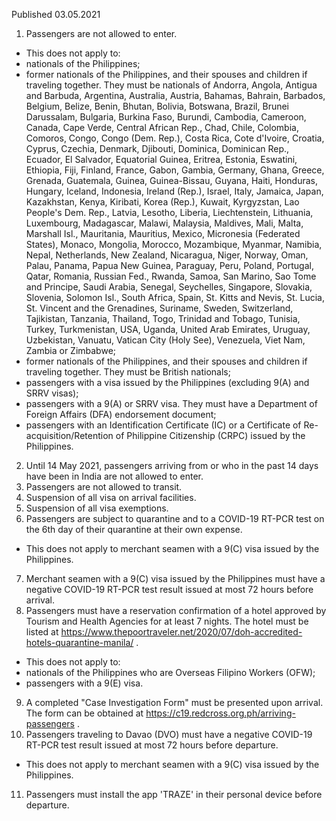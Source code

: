 Published 03.05.2021
1. Passengers are not allowed to enter.
- This does not apply to:
- nationals of the Philippines;
- former nationals of the Philippines, and their spouses and children if traveling together. They must be nationals of Andorra, Angola, Antigua and Barbuda, Argentina, Australia, Austria, Bahamas, Bahrain, Barbados, Belgium, Belize, Benin, Bhutan, Bolivia, Botswana, Brazil, Brunei Darussalam, Bulgaria, Burkina Faso, Burundi, Cambodia, Cameroon, Canada, Cape Verde, Central African Rep., Chad, Chile, Colombia, Comoros, Congo, Congo (Dem. Rep.), Costa Rica, Cote d'Ivoire, Croatia, Cyprus, Czechia, Denmark, Djibouti, Dominica, Dominican Rep., Ecuador, El Salvador, Equatorial Guinea, Eritrea, Estonia, Eswatini, Ethiopia, Fiji, Finland, France, Gabon, Gambia, Germany, Ghana, Greece, Grenada, Guatemala, Guinea, Guinea-Bissau, Guyana, Haiti, Honduras, Hungary, Iceland, Indonesia, Ireland (Rep.), Israel, Italy, Jamaica, Japan, Kazakhstan, Kenya, Kiribati, Korea (Rep.), Kuwait, Kyrgyzstan, Lao People's Dem. Rep., Latvia, Lesotho, Liberia, Liechtenstein, Lithuania, Luxembourg, Madagascar, Malawi, Malaysia, Maldives, Mali, Malta, Marshall Isl., Mauritania, Mauritius, Mexico, Micronesia (Federated States), Monaco, Mongolia, Morocco, Mozambique, Myanmar, Namibia, Nepal, Netherlands, New Zealand, Nicaragua, Niger, Norway, Oman, Palau, Panama, Papua New Guinea, Paraguay, Peru, Poland, Portugal, Qatar, Romania, Russian Fed., Rwanda, Samoa, San Marino, Sao Tome and Principe, Saudi Arabia, Senegal, Seychelles, Singapore, Slovakia, Slovenia, Solomon Isl., South Africa, Spain, St. Kitts and Nevis, St. Lucia, St. Vincent and the Grenadines, Suriname, Sweden, Switzerland, Tajikistan, Tanzania, Thailand, Togo, Trinidad and Tobago, Tunisia, Turkey, Turkmenistan, USA, Uganda, United Arab Emirates, Uruguay, Uzbekistan, Vanuatu, Vatican City (Holy See), Venezuela, Viet Nam, Zambia or Zimbabwe;
- former nationals of the Philippines, and their spouses and children if traveling together. They must be British nationals;
 - passengers with a visa issued by the Philippines (excluding 9(A) and SRRV visas);
 - passengers with a 9(A) or SRRV visa. They must have a Department of Foreign Affairs (DFA) endorsement document;
- passengers with an Identification Certificate (IC) or a Certificate of Re-acquisition/Retention of Philippine Citizenship (CRPC) issued by the Philippines.
2. Until 14 May 2021, passengers arriving from or who in the past 14 days have been in India are not allowed to enter.
3. Passengers are not allowed to transit.
4. Suspension of all visa on arrival facilities.
5. Suspension of all visa exemptions.
6. Passengers are subject to quarantine and to a COVID-19 RT-PCR test on the 6th day of their quarantine at their own expense.
- This does not apply to merchant seamen with a 9(C) visa issued by the Philippines.
7. Merchant seamen with a 9(C) visa issued by the Philippines must have a negative COVID-19 RT-PCR test result issued at most 72 hours before arrival.
8. Passengers must have a reservation confirmation of a hotel approved by Tourism and Health Agencies for at least 7 nights. The hotel must be listed at <a href="https://www.thepoortraveler.net/2020/07/doh-accredited-hotels-quarantine-manila/">https://www.thepoortraveler.net/2020/07/doh-accredited-hotels-quarantine-manila/</a> .
- This does not apply to:
- nationals of the Philippines who are Overseas Filipino Workers (OFW);
- passengers with a 9(E) visa.
9. A completed "Case Investigation Form" must be presented upon arrival. The form can be obtained at <a href="https://c19.redcross.org.ph/arriving-passengers">https://c19.redcross.org.ph/arriving-passengers</a> .
10. Passengers traveling to Davao (DVO) must have a negative COVID-19 RT-PCR test result issued at most 72 hours before departure.
- This does not apply to merchant seamen with a 9(C) visa issued by the Philippines.
11. Passengers must install the app 'TRAZE' in their personal device before departure.

